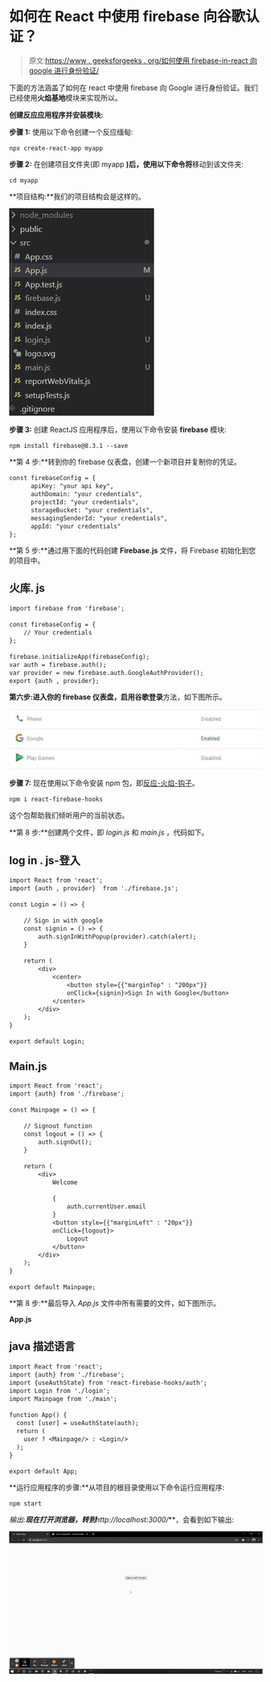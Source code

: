 # 如何在 React 中使用 firebase 向谷歌认证？

> 原文:[https://www . geeksforgeeks . org/如何使用 firebase-in-react 向 google 进行身份验证/](https://www.geeksforgeeks.org/how-to-authenticate-with-google-using-firebase-in-react/)

下面的方法涵盖了如何在 react 中使用 firebase 向 Google 进行身份验证。我们已经使用**火焰基地**模块来实现所以。

**创建反应应用程序并安装模块:**

**步骤 1:** 使用以下命令创建一个反应缅甸:

```
npx create-react-app myapp
```

**步骤 2:** 在创建项目文件夹(即 myapp **)后，使用以下命令将**移动到该文件夹:

```
cd myapp
```

**项目结构:**我们的项目结构会是这样的。

![](img/bfe03864b427310ca5389af20a52a84c.png)

**步骤 3:** 创建 ReactJS 应用程序后，使用以下命令安装 **firebase** 模块:

```
npm install firebase@8.3.1 --save
```

**第 4 步:**转到你的 firebase 仪表盘，创建一个新项目并复制你的凭证。

```
const firebaseConfig = {
      apiKey: "your api key",
      authDomain: "your credentials",
      projectId: "your credentials",
      storageBucket: "your credentials",
      messagingSenderId: "your credentials",
      appId: "your credentials"
};
```

**第 5 步:**通过用下面的代码创建 **Firebase.js** 文件，将 Firebase 初始化到您的项目中。

## 火库. js

```
import firebase from 'firebase';

const firebaseConfig = {
    // Your credentials
};

firebase.initializeApp(firebaseConfig);
var auth = firebase.auth();
var provider = new firebase.auth.GoogleAuthProvider(); 
export {auth , provider};
```

**第六步:**进入你的 firebase 仪表盘，启用**谷歌登录**方法，如下图所示。

![](img/b9f2b7dfe40f98407984409dbef060e9.png)

**步骤 7:** 现在使用以下命令安装 npm 包，即[反应-火焰-钩子](https://www.npmjs.com/package/react-firebase-hooks)。

```
npm i react-firebase-hooks
```

这个包帮助我们倾听用户的当前状态。

**第 8 步:**创建两个文件，即 *login.js* 和 *main.js* ，代码如下。

## log in . js-登入

```
import React from 'react';
import {auth , provider}  from './firebase.js';

const Login = () => {

    // Sign in with google
    const signin = () => {
        auth.signInWithPopup(provider).catch(alert);
    }

    return (
        <div>
            <center>
                <button style={{"marginTop" : "200px"}} 
                onClick={signin}>Sign In with Google</button>
            </center>
        </div>
    );
}

export default Login;
```

## Main.js

```
import React from 'react';
import {auth} from './firebase';

const Mainpage = () => {

    // Signout function
    const logout = () => {
        auth.signOut();
    }

    return (
        <div>
            Welcome

            {
                auth.currentUser.email
            }
            <button style={{"marginLeft" : "20px"}} 
            onClick={logout}>
                Logout
            </button>
        </div>
    );
}

export default Mainpage;
```

**第 8 步:**最后导入 *App.js* 文件中所有需要的文件，如下图所示。

**App.js**

## java 描述语言

```
import React from 'react';
import {auth} from './firebase';
import {useAuthState} from 'react-firebase-hooks/auth';
import Login from './login';
import Mainpage from './main';

function App() {
  const [user] = useAuthState(auth);
  return (
    user ? <Mainpage/> : <Login/>
  );
}

export default App;
```

**运行应用程序的步骤:**从项目的根目录使用以下命令运行应用程序:

```
npm start
```

**输出:**现在打开浏览器，转到***http://localhost:3000/***，会看到如下输出:

![](img/08130d0402d248e15b8bab17a8f268c2.png)